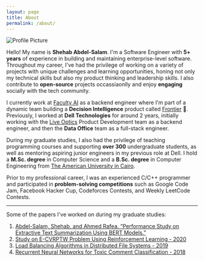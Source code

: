 ```yaml
---
layout: page
title: About
permalink: /about/
---
```


<img src="{{ site.baseurl }}/assets/Shehab.png" title="Profile Picture" class="profile">

Hello! My name is **Shehab Abdel-Salam**. I'm a Software Engineer with **5+ years** of experience in building and maintaining enterprise-level software. Throughout my career, I've had the privilege of working on a variety of projects with unique challenges and learning opportunities, honing not only my technical skills but also my product thinking and leadership skills. I also contribute to **open-source** projects occassiaonlly and enjoy **engaging** socially with the tech community.

I currently work at [Faculty AI][company] as a backend engineer where I'm part of a dynamic team building a **Decision Intelligence** product called [Frontier][frontier] 🚀. Previously, I worked at **Dell Technologies** for around 2 years, initially working with the [Live Optics][liveoptics] Product Development team as a backend engineer, and then the **Data Office** team as a full-stack engineer.

During my graduate studies, I also had the privilege of teaching programming courses and supporting **over 300** undergraduate students, as well as mentoring aspiring junior engineers in my previous role at Dell. I hold a **M.Sc. degree** in Computer Science and a **B.Sc. degree** in Computer Engineering from [The American University in Cairo][University].

Prior to my professional career, I was an experienced C/C++ programmer and participated in **problem-solving competitions** such as Google Code Jam, Facebook Hacker Cup, Codeforces Contests, and Weekly LeetCode Contests.

---

Some of the papers I've worked on during my graduate studies:

1. [Abdel-Salam, Shehab, and Ahmed Rafea. “Performance Study on Extractive Text Summarization Using BERT Models.”](https://www.mdpi.com/2078-2489/13/2/67)
2. [Study on E-CVRPTW Problem Using Reinforcement Learning - 2020](https://drive.google.com/file/d/1S66LT3kInvsubYGUlW4S78QJWLESqap3/view?usp=sharing)
3. [Load Balancing Algorithms in Distributed File Systems - 2019](https://drive.google.com/file/d/1uwlMDUGlllPCa1riIjcvhv8-sL7gsdoJ/view?usp=sharing)
4. [Recurrent Neural Networks for Toxic Comment Classification - 2018](https://github.com/shehab-as/ToxicCommentClassification)

[linkedin]: https://www.linkedin.com/in/shehab-abdel-salam-0a12ab97/
[github]: https://github.com/shehab-as
[company]: https://faculty.ai
[university]: https://www.aucegypt.edu
[liveoptics]: https://liveoptics.com
[frontier]: https://faculty.ai/frontier